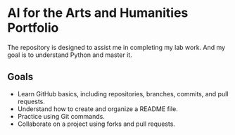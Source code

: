 # AI for the Arts and Humanities Portfolio

The repository is designed to assist me in completing my lab work. And my goal is to understand Python and master it.

## Goals
- Learn GitHub basics, including repositories, branches, commits, and pull requests.
- Understand how to create and organize a README file.
- Practice using Git commands.
- Collaborate on a project using forks and pull requests.
